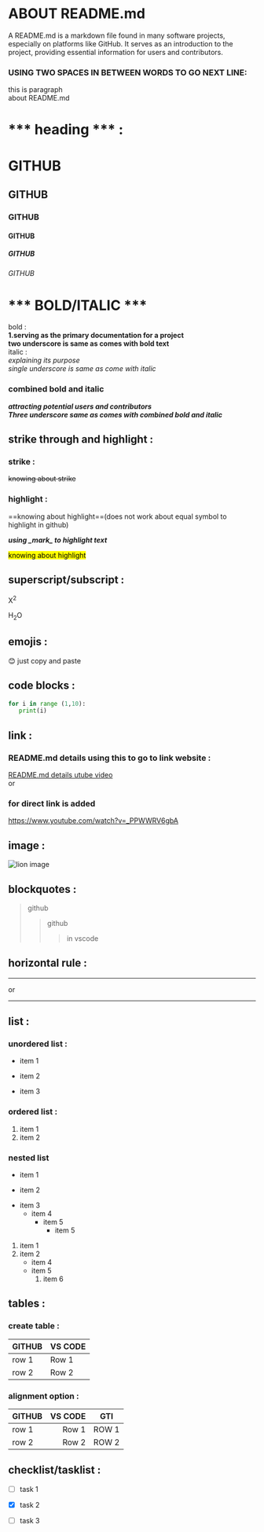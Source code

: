 # ABOUT README.md  
A README.md is a markdown file found in many software projects, especially on platforms like GitHub. It serves as an introduction to the project, providing essential information for users and contributors.
### USING TWO SPACES IN BETWEEN WORDS TO GO NEXT LINE:
this is paragraph  
about README.md

# *** heading *** :
# GITHUB
## GITHUB
### GITHUB
#### GITHUB
##### GITHUB
###### GITHUB

# *** BOLD/ITALIC *** 
bold :  
**1.serving as the primary documentation for a project**  
__two underscore is same as comes with bold text__  
italic :  
*explaining its purpose*  
_single underscore is same as come with italic_

### combined bold and italic 
***attracting potential users and contributors***  
___Three underscore same as comes with combined bold and italic___  

## strike through and highlight :

### strike :

~~knowing about strike~~

### highlight :

==knowing about highlight==(does not work about equal symbol to highlight in github)

 ***using *_mark*_ to highlight text***

 <mark>knowing about highlight</mark>

 ## superscript/subscript :

 X<sup>2</sup>

 H<sub>2</sub>O


 ## emojis :
 😊 just copy and paste 

 ## code blocks :

 ```python
 for i in range (1,10):
    print(i)

 ```
## link :
### README.md details using this to go to link website :
 [README.md details utube video](https://www.youtube.com/watch?v=_PPWWRV6gbA)  
            or  
### for direct link is added
 <https://www.youtube.com/watch?v=_PPWWRV6gbA>

 ## image :
 ![lion image](lion-animal-predator-big-cat-40803.jpeg)

## blockquotes :

> github
>> github
>>> in vscode
## horizontal rule :

___

or

***

## list :

### unordered list :
- item 1
+ item 2
* item 3
### ordered list :
1. item 1
1. item 2

### nested list 
- item 1
+ item 2
* item 3
    * item 4
        + item 5
            - item 5

1. item 1
1. item 2
    - item 4
    - item 5
        1. item 6
## tables :
### create table :

| GITHUB | VS CODE |
|--------| --------|
| row 1  |  Row 1  |
| row 2  |  Row 2  |

### alignment option :

| GITHUB | VS CODE |GTI|
|:--------|--------:|:---:|
| row 1  |  Row 1  | ROW 1|
| row 2  |  Row 2  | ROW 2|

## checklist/tasklist :

- [ ] task 1
- [x] task 2
- [ ] task 3




